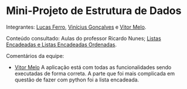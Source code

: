 # Mini-Projeto de Estrutura de Dados

Integrantes: [Lucas Ferro](https://github.com/lucasferro0), [Vinícius Gonçalves](https://github.com/gonssalves) e [Vitor Melo](https://github.com/vitormelods).

Conteúdo consultado: Aulas do professor Ricardo Nunes; [Listas Encadeadas e Listas Encadeadas Ordenadas](https://classroom.google.com/c/NTI2MTg4MzMxNDM1).

Comentários da equipe:

- [Vitor Melo](https://github.com/vitormelods)
A aplicação está com todas as funcionalidades sendo executadas de forma correta. A parte que foi mais complicada em questão de fazer com python foi a lista encadeada.
